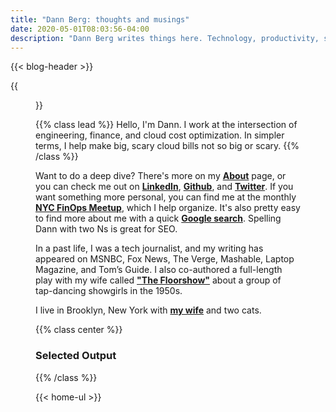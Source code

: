 ```yaml
---
title: "Dann Berg: thoughts and musings"
date: 2020-05-01T08:03:56-04:00
description: "Dann Berg writes things here. Technology, productivity, startups, and more."
---
```


<!-- Text for the header is in the shortcode -->
{{< blog-header >}}

{{<figure src="/images/dannberg.png" class="pull-left" >}}

{{% class lead %}}
Hello, I'm Dann. I work at the intersection of engineering, finance, and cloud cost optimization. In simpler terms, I help make big, scary cloud bills not so big or scary.
{{% /class %}}

Want to do a deep dive? There's more on my **[About](/about)** page, or you can check me out on **[LinkedIn](https://www.linkedin.com/in/dannberg/)**, **[Github](https://github.com/dannberg)**, and **[Twitter](https://twitter.com/dannberg)**. If you want something more personal, you can find me at the monthly **[NYC FinOps Meetup](https://www.meetup.com/New-York-City-Cloud-FinOps/)**, which I help organize. It's also pretty easy to find more about me with a quick **[Google search](https://www.google.com/search?q=dann+berg)**. Spelling Dann with two Ns is great for SEO.

In a past life, I was a tech journalist, and my writing has appeared on MSNBC, Fox News, The Verge, Mashable, Laptop Magazine, and Tom’s Guide. I also co-authored a full-length play with my wife called **["The Floorshow"](http://combustioncollective.org/the-floorshow/)** about a group of tap-dancing showgirls in the 1950s.

I live in Brooklyn, New York with **[my wife](http://asuleen.com)** and two cats.

{{% class center %}}
### Selected Output
{{% /class %}}

<!-- The full text for the UL on the homepage is in the shortcode -->
{{< home-ul >}}
